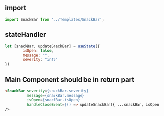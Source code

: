 ## import
```javascript
import SnackBar from '../Templates/SnackBar';
```

## stateHandler
```javascript
let [snackBar, updateSnackBar] = useState({
        isOpen: false,
        message: "",
        severity: "info"
}) 
```

## Main Component should be in return part
```html
<SnackBar severity={snackBar.severity} 
          message={snackBar.message} 
          isOpen={snackBar.isOpen} 
          handleCloseEvent={() => updateSnackBar({ ...snackBar, isOpen: false })} 
/>
```


